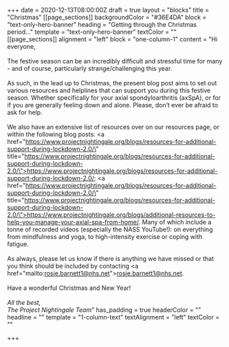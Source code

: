 +++
date = 2020-12-13T08:00:00Z
draft = true
layout = "blocks"
title = "Christmas"
[[page_sections]]
backgroundColor = "#36E4DA"
block = "text-only-hero-banner"
heading = "Getting through the Christmas period…"
template = "text-only-hero-banner"
textColor = ""
[[page_sections]]
alignment = "left"
block = "one-column-1"
content = "Hi everyone,<br><br>The festive season can be an incredibly difficult and stressful time for many - and of course, particularly strange/challenging this year.<br><br>As such, in the lead up to Christmas, the present blog post aims to set out various resources and helplines that can support you during this festive season. Whether specifically for your axial spondyloarthritis (axSpA), or for if you are generally feeling down and alone. Please, don’t ever be afraid to ask for help.<br><br>We also have an extensive list of resources over on our resources page, or within the following blog posts: <a href=\"https://www.projectnightingale.org/blogs/resources-for-additional-support-during-lockdown-2.0/\" title=\"https://www.projectnightingale.org/blogs/resources-for-additional-support-during-lockdown-2.0/\">https://www.projectnightingale.org/blogs/resources-for-additional-support-during-lockdown-2.0/</a>; <a href=\"https://www.projectnightingale.org/blogs/resources-for-additional-support-during-lockdown-2.0/\" title=\"https://www.projectnightingale.org/blogs/resources-for-additional-support-during-lockdown-2.0/\">https://www.projectnightingale.org/blogs/additional-resources-to-help-you-manage-your-axial-spa-from-home/</a>. Many of which include a tonne of recorded videos (especially the NASS YouTube!): on everything from mindfulness and yoga, to high-intensity exercise or coping with fatigue.<br><br>As always, please let us know if there is anything we have missed or that you think should be included by contacting <a href=\"mailto:rosie.barnett1@nhs.net\">rosie.barnett1@nhs.net</a>.<br><br>Have a wonderful Christmas and New Year!<br><br><em>All the best,<br>The Project Nightingale Team</em>"
has_padding = true
headerColor = ""
headline = ""
template = "1-column-text"
textAlignment = "left"
textColor = ""

+++
